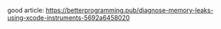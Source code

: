 good article: https://betterprogramming.pub/diagnose-memory-leaks-using-xcode-instruments-5692a6458020

